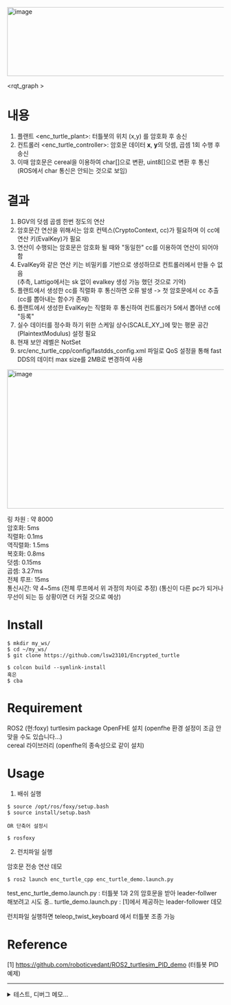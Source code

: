<img width="994" height="160" alt="image" src="https://github.com/user-attachments/assets/3d84cdda-2584-4e9a-b449-fc3b0f58f5c2" />  

<rqt_graph >

# 내용
1. 플랜트 <enc_turtle_plant>: 터틀봇의 위치 (x,y) 를 암호화 후 송신
2. 컨트롤러 <enc_turtle_controller>: 암호문 데이터 **x**, **y**의 덧셈, 곱셈 1회 수행 후 송신
3. 이때 암호문은 cereal을 이용하여 char[]으로 변환, uint8[]으로 변환 후 통신 (ROS에서 char 통신은 안되는 것으로 보임)


# 결과
1. BGV의 덧셈 곱셈 한번 정도의 연산
2. 암호문간 연산을 위해서는 암호 컨텍스(CryptoContext, cc)가 필요하며 이 cc에 연산 키(EvalKey)가 필요
3. 연산이 수행되는 암호문은 암호화 될 때와 "동일한" cc를 이용하여 연산이 되어야 함
4. EvalKey와 같은 연산 키는 비밀키를 기반으로 생성하므로 컨트롤러에서 만들 수 없음  
   (추측, Lattigo에서는 sk 없이 evalkey 생성 가능 했던 것으로 기억)
6. 플랜트에서 생성한 cc를 직렬화 후 통신하면 오류 발생 -> 첫 암호문에서 cc 추출 (cc를 뽑아내는 함수가 존재)
7. 플랜트에서 생성한 EvalKey는 직렬화 후 통신하여 컨트롤러가 5에서 뽑아낸 cc에 "등록"
8. 실수 데이터를 정수화 하기 위한 스케일 상수(SCALE_XY_)에 맞는 평문 공간(PlaintextModulus) 설정 필요
9. 현재 보안 레벨은 NotSet
10. src/enc_turtle_cpp/config/fastdds_config.xml 파일로 QoS 설정을 통해 fast DDS의 데이터 max size를 2MB로 변경하여 사용


<img width="1208" height="323" alt="image" src="https://github.com/user-attachments/assets/0d76de63-8d77-4681-97f1-e3406dde2c86" />  

링 차원 : 약 8000  
암호화: 5ms  
직렬화: 0.1ms  
역직렬화: 1.5ms  
복호화: 0.8ms  
덧셈: 0.15ms  
곱셈: 3.27ms  
전체 루프: 15ms  
통신시간: 약 4~5ms (전체 루프에서 위 과정의 차이로 추정) (통신이 다른 pc가 되거나 무선이 되는 등 상황이면 더 커질 것으로 예상)

# Install
```
$ mkdir my_ws/  
$ cd ~/my_ws/
$ git clone https://github.com/lsw23101/Encrypted_turtle

$ colcon build --symlink-install
혹은
$ cba
```

# Requirement
ROS2 (현:foxy)
turtlesim package
OpenFHE 설치 (openfhe 환경 설정이 조금 안맞을 수도 있습니다...)  
cereal 라이브러리 (openfhe의 종속성으로 같이 설치)

# Usage
1. 배쉬 실행
```
$ source /opt/ros/foxy/setup.bash
$ source install/setup.bash

OR 단축어 설정시

$ rosfoxy 
```

2. 런치파일 실행

암호문 전송 연산 데모
```
$ ros2 launch enc_turtle_cpp enc_turtle_demo.launch.py
```

test_enc_turtle_demo.launch.py : 터틀봇 1과 2의 암호문을 받아 leader-follwer 해보려고 시도 중..
turtle_demo.launch.py : [1]에서 제공하는 leader-follower 데모

런치파일 실행하면 teleop_twist_keyboard 에서 터틀봇 조종 가능


# Reference

[1] https://github.com/roboticvedant/ROS2_turtlesim_PID_demo (터틀봇 PID 예제)

****



<details>
 <summary>테스트, 디버그 메모...</summary>
 
#### git 다루기
https://shortcuts.tistory.com/8
 
# git push
```
$ git add src
$ git commit -m "message"
$ git push
```
bgv 테스트 용

```
 cd ~/ROS2_turtlesim_ws && colcon build --packages-select enc_turtle_cpp && source install/setup.bash && ros2 run enc_turtle_cpp bgv_test

```

(암호 보안 레벨 비설정 가능)
openfhecore/include/lattice/params.h
```
parameters.SetSecurityLevel(SecurityLevel::HEStd_NotSet); // 자동 결정 방지
```

#### open fhe scheme 속도

```
~/ROS2_turtlesim_ws/install/enc_turtle_cpp/lib/enc_turtle_cpp$ ./bgv_test
```


// N 사이즈가 2^13 일때 뎁스: 1

<img width="400" height="200" alt="image" src="https://github.com/user-attachments/assets/931f0fdd-07e8-4626-a2b3-fceb73d74fc5" />


// N 사이즈 2^12 일때 뎁스: 0 일때 65537 플레인 텍스트 크기에 대해서 이게 마지노선

<img width="400" height="400" alt="image" src="https://github.com/user-attachments/assets/780c3537-c846-4351-b90b-a6b4ba0f4394" />

// 
****
</details>
